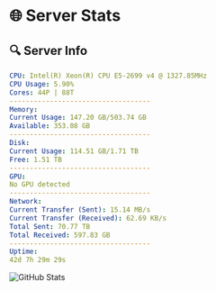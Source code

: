 # 🌐 Server Stats
## 🔍 Server Info
```yaml
CPU: Intel(R) Xeon(R) CPU E5-2699 v4 @ 1327.85MHz
CPU Usage: 5.90%
Cores: 44P | 88T
-----------------------------------
Memory:
Current Usage: 147.20 GB/503.74 GB
Available: 353.08 GB
-----------------------------------
Disk:
Current Usage: 114.51 GB/1.71 TB
Free: 1.51 TB
-----------------------------------
GPU:
No GPU detected
-----------------------------------
Network:
Current Transfer (Sent): 15.14 MB/s
Current Transfer (Received): 62.69 KB/s
Total Sent: 70.77 TB
Total Received: 597.83 GB
-----------------------------------
Uptime:
42d 7h 29m 29s
```
![GitHub Stats](https://img.shields.io/badge/Updated-2025-04-19_04:52:18-blue)